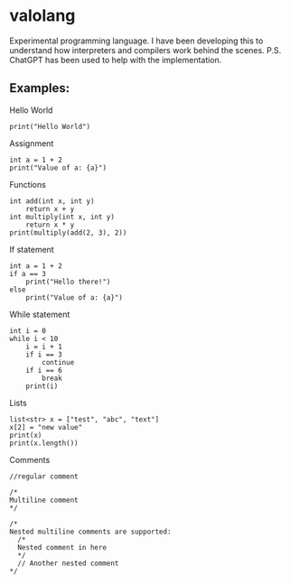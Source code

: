# valolang
Experimental programming language. I have been developing this to understand how interpreters and compilers work behind the scenes. P.S. ChatGPT has been used to help with the implementation.

## Examples:
Hello World
```
print("Hello World")
```

Assignment
```
int a = 1 + 2
print("Value of a: {a}")
```

Functions
```
int add(int x, int y)
    return x + y
int multiply(int x, int y)
    return x * y
print(multiply(add(2, 3), 2))
```

If statement
```
int a = 1 + 2
if a == 3
    print("Hello there!")
else
    print("Value of a: {a}")
```

While statement
```
int i = 0
while i < 10
    i = i + 1
    if i == 3
        continue
    if i == 6
        break
    print(i)
```

Lists
```
list<str> x = ["test", "abc", "text"]
x[2] = "new value"
print(x)
print(x.length())
```

Comments
```
//regular comment

/*
Multiline comment
*/

/* 
Nested multiline comments are supported:
  /*
  Nested comment in here
  */
  // Another nested comment
*/
```
